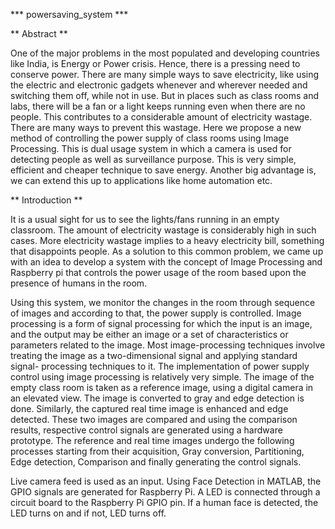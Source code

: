 *** powersaving_system ***

** Abstract **

One of the major problems in the most populated and developing countries like India, is Energy or Power crisis. Hence, there is a pressing need to conserve power. There are many simple ways to save electricity, like using the electric and electronic gadgets whenever and wherever needed and switching them off, while not in use. But in places such as class rooms and labs, there will be a fan or a light keeps running even when there are no people. This contributes to a considerable amount of electricity wastage. There are many ways to prevent this wastage. Here we propose a new method of controlling the power supply of class rooms using Image Processing. This is dual usage system in which a camera is used for detecting people as well as surveillance purpose. This is very simple, efficient and cheaper technique to save energy. Another big advantage is, we can extend this up to applications like home automation etc.

** Introduction **

It is a usual sight for us to see the lights/fans running in an empty classroom. The amount of electricity wastage is considerably high in such cases. More electricity wastage implies to a heavy electricity bill, something that disappoints people. As a solution to this common problem, we came up with an idea to develop a system with the concept of Image Processing and Raspberry pi that controls the power usage of the room based upon the presence of humans in the room.

Using this system, we monitor the changes in the room through sequence of images and according to that, the power supply is controlled. Image processing is a form of signal processing for which the input is an image, and the output may be either an image or a set of characteristics or parameters related to the image. Most image-processing techniques involve treating the image as a two-dimensional signal and applying standard signal- processing techniques to it. The implementation of power supply control using image processing is relatively very simple. The image of the empty class room is taken as a reference image, using a digital camera in an elevated view. The image is converted to gray and edge detection is done. Similarly, the captured real time image is enhanced and edge detected. These two images are compared and using the comparison results, respective control signals are generated using a hardware prototype. The reference and real time images undergo the following processes starting from their acquisition, Gray conversion, Partitioning, Edge detection, Comparison and finally generating the control signals.

Live camera feed is used as an input. Using Face Detection in MATLAB, the GPIO signals are generated for Raspberry Pi. A LED is connected through a circuit board to the Raspberry Pi GPIO pin. If a human face is detected, the LED turns on and if not, LED turns off.

